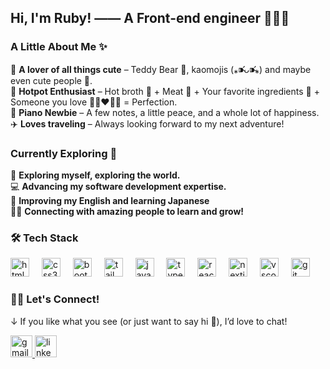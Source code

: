 ## Hi, I'm Ruby! —— A Front-end engineer 👩🏻‍💻 

### A Little About Me ✨
💛 **A lover of all things cute** – Teddy Bear 🐻, kaomojis (⁎⁍̴̛ᴗ⁍̴̛⁎) and maybe even cute people 🤩. <br/>
🍲 **Hotpot Enthusiast** – Hot broth 🍲 + Meat 🥓 + Your favorite ingredients 🥬 + Someone you love 👩🏻‍❤️‍👨🏻 = Perfection. <br/>
🎹 **Piano Newbie** – A few notes, a little peace, and a whole lot of happiness. <br/>
✈️ **Loves traveling** – Always looking forward to my next adventure! <br/>

### Currently Exploring 🌱
🦄 **Exploring myself, exploring the world.**  <br/>
💻 **Advancing my software development expertise.** <br/>
📖 **Improving my English and learning Japanese** <br/>
💃🏻 **Connecting with amazing people to learn and grow!** <br/>

### 🛠️ Tech Stack
<div align="left">
  <img src="https://cdn.jsdelivr.net/gh/devicons/devicon/icons/html5/html5-original.svg" height="30" alt="html5 logo"  />
  <img width="12" />
  <img src="https://cdn.jsdelivr.net/gh/devicons/devicon/icons/css3/css3-original.svg" height="30" alt="css3 logo"  />
  <img width="12" />
  <img src="https://cdn.jsdelivr.net/gh/devicons/devicon/icons/bootstrap/bootstrap-original.svg" height="30" alt="bootstrap logo"  />
  <img width="12" />
  <img src="https://cdn.jsdelivr.net/gh/devicons/devicon/icons/tailwindcss/tailwindcss-original-wordmark.svg" height="30" alt="tailwindcss logo"  />
  <img width="12" />
  <img src="https://cdn.jsdelivr.net/gh/devicons/devicon/icons/javascript/javascript-original.svg" height="30" alt="javascript logo"  />
  <img width="12" />
  <img src="https://cdn.jsdelivr.net/gh/devicons/devicon/icons/typescript/typescript-original.svg" height="30" alt="typescript logo"  />
  <img width="12" />
  <img src="https://cdn.jsdelivr.net/gh/devicons/devicon/icons/react/react-original.svg" height="30" alt="react logo"  />
  <img width="12" />
  <img src="https://cdn.jsdelivr.net/gh/devicons/devicon/icons/nextjs/nextjs-original.svg" height="30" alt="nextjs logo"  />
  <img width="12" />
  <img src="https://cdn.jsdelivr.net/gh/devicons/devicon/icons/vscode/vscode-original.svg" height="30" alt="vscode logo"  />
  <img width="12" />
  <img src="https://cdn.jsdelivr.net/gh/devicons/devicon/icons/git/git-original.svg" height="30" alt="git logo"  />
</div>

### 🤝🏼 Let's Connect!
↓ If you like what you see (or just want to say hi 👋), I’d love to chat! 

<div align="left">
  <a href="ruby.yf.lin@gmail.com" target="_blank">
    <img src="https://img.shields.io/static/v1?message=Gmail&logo=gmail&label=&color=D14836&logoColor=white&labelColor=&style=for-the-badge" height="35" alt="gmail logo"  />
  </a>
  <a href="https://www.linkedin.com/in/yufen-lin/" target="_blank">
    <img src="https://img.shields.io/static/v1?message=LinkedIn&logo=linkedin&label=&color=0077B5&logoColor=white&labelColor=&style=for-the-badge" height="35" alt="linkedin logo"  />
  </a>
</div>
